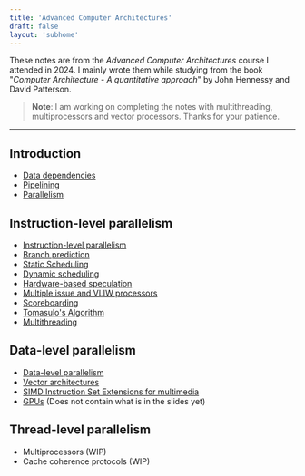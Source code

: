 ```yaml
---
title: 'Advanced Computer Architectures'
draft: false
layout: 'subhome'
---
```


These notes are from the *Advanced Computer Architectures* course I attended in 2024. I mainly wrote them while studying from the book "*Computer Architecture - A quantitative approach*" by John Hennessy and David Patterson.

> **Note**: I am working on completing the notes with multithreading, multiprocessors and vector processors. Thanks for your patience.

---

## Introduction

- [Data dependencies](aca24-data-dependencies)
- [Pipelining](aca24-pipelining)
- [Parallelism](aca24-parallelism)

## Instruction-level parallelism

- [Instruction-level parallelism](aca24-ilp)
- [Branch prediction](aca24-branch-prediction)
- [Static Scheduling](aca24-static-scheduling)
- [Dynamic scheduling](aca24-dynamic-scheduling)
- [Hardware-based speculation](aca24-hw-speculation)
- [Multiple issue and VLIW processors](aca24-multiple-issue-vliw)
- [Scoreboarding](aca24-scoreboarding)
- [Tomasulo's Algorithm](aca24-tomasulo)
- [Multithreading](aca24-multithreading)

## Data-level parallelism

- [Data-level parallelism](aca24-dlp)
- [Vector architectures](aca24-vector)
- [SIMD Instruction Set Extensions for multimedia](aca24-simd-ise)
- [GPUs](aca24-gpu) (Does not contain what is in the slides yet)

## Thread-level parallelism

- Multiprocessors (WIP)
- Cache coherence protocols (WIP)
